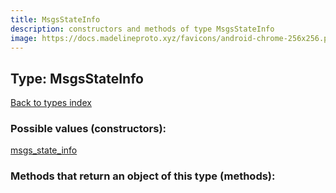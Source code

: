 ```yaml
---
title: MsgsStateInfo
description: constructors and methods of type MsgsStateInfo
image: https://docs.madelineproto.xyz/favicons/android-chrome-256x256.png
---
```

## Type: MsgsStateInfo  
[Back to types index](index.md)



### Possible values (constructors):

[msgs\_state\_info](../constructors/msgs_state_info.md)  



### Methods that return an object of this type (methods):




